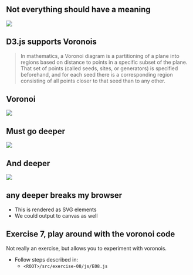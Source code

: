 ## Not everything should have a meaning

![](../img/preview.png)


## D3.js supports Voronois

> In mathematics, a Voronoi diagram is a partitioning of a plane into regions based on distance to points in a specific subset of the plane. That set of points (called seeds, sites, or generators) is specified beforehand, and for each seed there is a corresponding region consisting of all points closer to that seed than to any other.


## Voronoi

![](../img/v1.png)


## Must go deeper

![](../img/v2.png)


## And deeper

![](../img/v3.png)


## any deeper breaks my browser

- This is rendered as SVG elements
- We could output to canvas as well


## Exercise 7, play around with the voronoi code

Not really an exercise, but allows you to experiment with voronois.

  - Follow steps described in:
    - `<ROOT>/src/exercise-08/js/E08.js`
  
  